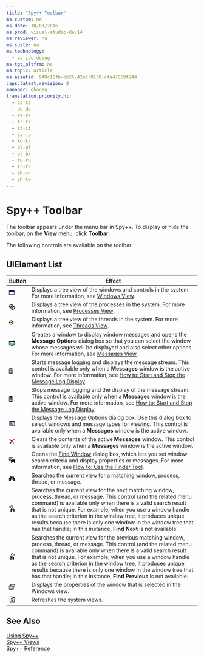 ```yaml
---
title: "Spy++ Toolbar"
ms.custom: na
ms.date: 10/03/2016
ms.prod: visual-studio-dev14
ms.reviewer: na
ms.suite: na
ms.technology: 
  - vs-ide-debug
ms.tgt_pltfrm: na
ms.topic: article
ms.assetid: 949c18fb-bb25-42ed-9130-c4a47869f24d
caps.latest.revision: 8
manager: ghogen
translation.priority.ht: 
  - cs-cz
  - de-de
  - es-es
  - fr-fr
  - it-it
  - ja-jp
  - ko-kr
  - pl-pl
  - pt-br
  - ru-ru
  - tr-tr
  - zh-cn
  - zh-tw
---
```

# Spy++ Toolbar
The toolbar appears under the menu bar in Spy++. To display or hide the toolbar, on the **View** menu, click **Toolbar**.  
  
 The following controls are available on the toolbar.  
  
## UIElement List  
  
|Button|Effect|  
|------------|------------|  
|![Spy&#43;&#43; Windows Button](../VS_debugger/media/Icon_Spy--_Windows.gif "Icon_Spy++_Windows")|Displays a tree view of the windows and controls in the system. For more information, see [Windows View](../VS_debugger/Windows-View.md).|  
|![Spy&#43;&#43; Processes Button](../VS_debugger/media/Icon_Spy--_Processes.gif "Icon_Spy++_Processes")|Displays a tree view of the processes in the system. For more information, see [Processes View](../VS_debugger/Processes-View.md).|  
|![Spy&#43;&#43; Threads Button](../VS_debugger/media/Icon_Spy--_Threads.gif "Icon_Spy++_Threads")|Displays a tree view of the threads in the system. For more information, see [Threads View](../VS_debugger/Threads-View.md).|  
|![Spy&#43;&#43; Messages Button](../VS_debugger/media/Icon_Spy--_Messages.gif "Icon_Spy++_Messages")|Creates a window to display window messages and opens the **Message Options** dialog box so that you can select the window whose messages will be displayed and also select other options. For more information, see [Messages View](../VS_debugger/Messages-View.md).|  
|![Spy&#43;&#43; Start Log Button](../VS_debugger/media/Icon_Spy--_StartLog.gif "Icon_Spy++_StartLog")|Starts message logging and displays the message stream. This control is available only when a **Messages** window is the active window. For more information, see [How to: Start and Stop the Message Log Display](../VS_debugger/How-to--Start-and-Stop-the-Message-Log-Display.md).|  
|![Spy&#43;&#43; Stop Log Button](../VS_debugger/media/Icon_Spy--_StopLog.gif "Icon_Spy++_StopLog")|Stops message logging and the display of the message stream. This control is available only when a **Messages** window is the active window. For more information, see [How to: Start and Stop the Message Log Display](../VS_debugger/How-to--Start-and-Stop-the-Message-Log-Display.md).|  
|![Spy&#43;&#43; Log Options Button](../VS_debugger/media/Icon_Spy--_LogOptions.gif "Icon_Spy++_LogOptions")|Displays the [Message Options](../VS_debugger/Message-Options-Dialog-Box.md) dialog box. Use this dialog box to select windows and message types for viewing. This control is available only when a **Messages** window is the active window.|  
|![Spy&#43;&#43; Clear Log Button](../VS_debugger/media/Spy--_ClearLog.gif "Spy++_ClearLog")|Clears the contents of the active **Messages** window. This control is available only when a **Messages** window is the active window.|  
|![Spy&#43;&#43; Find Window Button](../VS_debugger/media/Icon_Spy--_FindWindow.gif "Icon_Spy++_FindWindow")|Opens the [Find Window](../VS_debugger/Find-Window-Dialog-Box.md) dialog box, which lets you set window search criteria and display properties or messages. For more information, see [How to: Use the Finder Tool](../VS_debugger/How-to--Use-the-Finder-Tool.md).|  
|![Spy&#43;&#43; Find First Window Button](../VS_debugger/media/Icon_Spy--_Window.gif "Icon_Spy++_Window")|Searches the current view for a matching window, process, thread, or message.|  
|![Spy&#43;&#43; Find Next Window Button](../VS_debugger/media/Icon_Spy--_NextWindow.gif "Icon_Spy++_NextWindow")|Searches the current view for the next matching window, process, thread, or message. This control (and the related menu command) is available only when there is a valid search result that is not unique. For example, when you use a window handle as the search criterion in the window tree, it produces unique results because there is only one window in the window tree that has that handle; in this instance, **Find Next** is not available.|  
|![Spy&#43;&#43; Find Previous Window Button](../VS_debugger/media/Icon_Spy--_PrevWindow.gif "Icon_Spy++_PrevWindow")|Searches the current view for the previous matching window, process, thread, or message. This control (and the related menu command) is available only when there is a valid search result that is not unique. For example, when you use a window handle as the search criterion in the window tree, it produces unique results because there is only one window in the window tree that has that handle; in this instance, **Find Previous** is not available.|  
|![Spy&#43;&#43; Property Explorer Button](../VS_debugger/media/Icon_Spy--_PropExp.gif "Icon_Spy++_PropExp")|Displays the properties of the window that is selected in the Windows view.|  
|![Spy&#43;&#43; Refresh Button](../VS_debugger/media/Icon_Spy--_Refresh.gif "Icon_Spy++_Refresh")|Refreshes the system views.|  
  
## See Also  
 [Using Spy++](../VS_debugger/Using-Spy--.md)   
 [Spy++ Views](../VS_debugger/Spy---Views.md)   
 [Spy++ Reference](../VS_debugger/Spy---Reference.md)